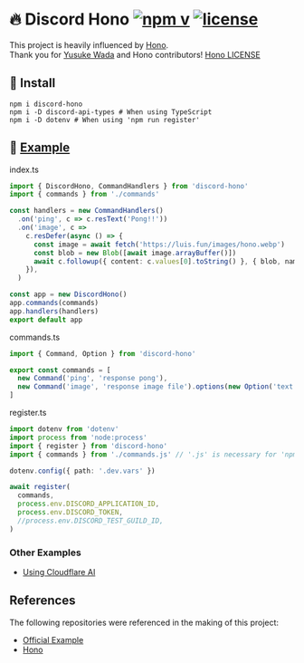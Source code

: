 # 🔥 Discord Hono [![npm v](https://img.shields.io/npm/v/discord-hono)](https://www.npmjs.com/package/discord-hono) [![license](https://img.shields.io/github/license/luisfun/discord-hono)](https://github.com/LuisFun/discord-hono/blob/main/LICENSE)

This project is heavily influenced by [Hono](https://github.com/honojs/hono).  
Thank you for [Yusuke Wada](https://github.com/yusukebe) and Hono contributors! [Hono LICENSE](https://github.com/honojs/hono/blob/main/LICENSE)

## 🚀 Install

```shell
npm i discord-hono
npm i -D discord-api-types # When using TypeScript
npm i -D dotenv # When using 'npm run register'
```

## 📑 [Example](https://github.com/LuisFun/discord-hono-example)

index.ts

```ts
import { DiscordHono, CommandHandlers } from 'discord-hono'
import { commands } from './commands'

const handlers = new CommandHandlers()
  .on('ping', c => c.resText('Pong!!'))
  .on('image', c =>
    c.resDefer(async () => {
      const image = await fetch('https://luis.fun/images/hono.webp')
      const blob = new Blob([await image.arrayBuffer()])
      await c.followup({ content: c.values[0].toString() }, { blob, name: 'image.webp' })
    }),
  )

const app = new DiscordHono()
app.commands(commands)
app.handlers(handlers)
export default app
```

commands.ts

```ts
import { Command, Option } from 'discord-hono'

export const commands = [
  new Command('ping', 'response pong'),
  new Command('image', 'response image file').options(new Option('text', 'response text').required()),
]
```

register.ts

```ts
import dotenv from 'dotenv'
import process from 'node:process'
import { register } from 'discord-hono'
import { commands } from './commands.js' // '.js' is necessary for 'npm run register'

dotenv.config({ path: '.dev.vars' })

await register(
  commands,
  process.env.DISCORD_APPLICATION_ID,
  process.env.DISCORD_TOKEN,
  //process.env.DISCORD_TEST_GUILD_ID,
)
```

### Other Examples

- [Using Cloudflare AI](https://github.com/LuisFun/discord-bot-cloudflare-ai)

## References

The following repositories were referenced in the making of this project:

- [Official Example](https://github.com/discord/cloudflare-sample-app)
- [Hono](https://github.com/honojs/hono)
